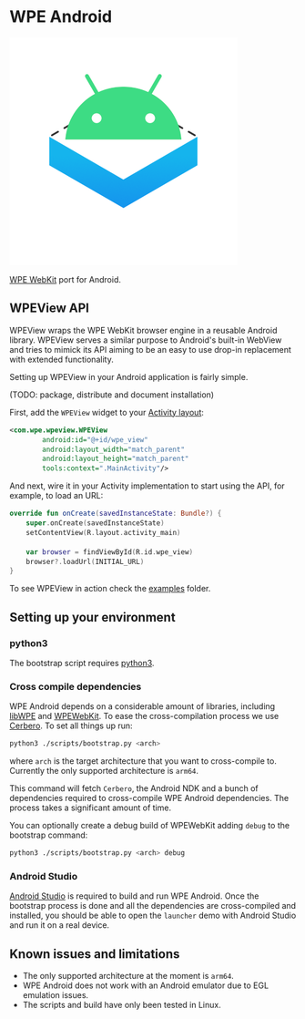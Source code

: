 # WPE Android

![logo](./logo.png)

[WPE WebKit](https://wpewebkit.org/) port for Android.

## WPEView API

WPEView wraps the WPE WebKit browser engine in a reusable Android library.
WPEView serves a similar purpose to Android's built-in WebView and tries to mimick
its API aiming to be an easy to use drop-in replacement with extended functionality.

Setting up WPEView in your Android application is fairly simple.

(TODO: package, distribute and document installation)

First, add the `WPEView` widget to your
[Activity layout](https://developer.android.com/training/basics/firstapp/building-ui):

```xml
<com.wpe.wpeview.WPEView
        android:id="@+id/wpe_view"
        android:layout_width="match_parent"
        android:layout_height="match_parent"
        tools:context=".MainActivity"/>
```

And next, wire it in your Activity implementation to start using the API, for example, to load an URL:

```kotlin
override fun onCreate(savedInstanceState: Bundle?) {
    super.onCreate(savedInstanceState)
    setContentView(R.layout.activity_main)

    var browser = findViewById(R.id.wpe_view)
    browser?.loadUrl(INITIAL_URL)
}
```

To see WPEView in action check the [examples](examples) folder.

## Setting up your environment

### python3

The bootstrap script requires [python3](https://www.python.org/downloads/).

### Cross compile dependencies

WPE Android depends on a considerable amount of libraries, 
including [libWPE](https://github.com/WebPlatformForEmbedded/libwpe) and 
[WPEWebKit](https://github.com/WebPlatformForEmbedded/WPEWebKit). 
To ease the cross-compilation process we use 
[Cerbero](https://gitlab.freedesktop.org/gstreamer/cerbero). To set all things up run:

```bash
python3 ./scripts/bootstrap.py <arch>
```

where `arch` is the target architecture that you want to cross-compile to. 
Currently the only supported architecture is `arm64`.

This command will fetch `Cerbero`, the Android NDK and a bunch of dependencies required 
to cross-compile WPE Android dependencies. The process takes a significant amount of time.

You can optionally create a debug build of WPEWebKit adding `debug` to the bootstrap command:

```bash
python3 ./scripts/bootstrap.py <arch> debug
```

### Android Studio
[Android Studio](https://developer.android.com/studio/) is required to build and run WPE Android.
Once the bootstrap process is done and all the dependencies are cross-compiled and installed, 
you should be able to open the `launcher` demo with Android Studio and run it on a real device.

## Known issues and limitations
* The only supported architecture at the moment is `arm64`.
* WPE Android does not work with an Android emulator due to EGL emulation issues.
* The scripts and build have only been tested in Linux.
